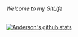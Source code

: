 ###### Welcome to my GitLife <h6>

[![Anderson's github stats](https://github-readme-stats.vercel.app/api?username=andersonlima07&show_icons=true&theme=default)](https://github.com/andersonlima07/)
